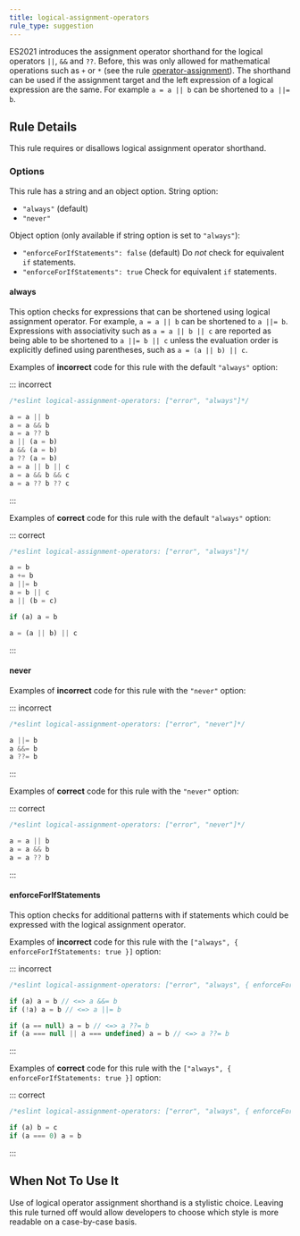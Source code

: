 ```yaml
---
title: logical-assignment-operators
rule_type: suggestion
---
```


ES2021 introduces the assignment operator shorthand for the logical operators `||`, `&&` and `??`.
Before, this was only allowed for mathematical operations such as `+` or `*` (see the rule [operator-assignment](./operator-assignment)).
The shorthand can be used if the assignment target and the left expression of a logical expression are the same.
For example `a = a || b` can be shortened to `a ||= b`.

## Rule Details

This rule requires or disallows logical assignment operator shorthand.

### Options

This rule has a string and an object option.
String option:

* `"always"` (default)
* `"never"`

Object option (only available if string option is set to `"always"`):

* `"enforceForIfStatements": false` (default) Do *not* check for equivalent `if` statements.
* `"enforceForIfStatements": true` Check for equivalent `if` statements.

#### always

This option checks for expressions that can be shortened using logical assignment operator. For example, `a = a || b` can be shortened to `a ||= b`.
Expressions with associativity such as `a = a || b || c` are reported as being able to be shortened to `a ||= b || c` unless the evaluation order is explicitly defined using parentheses, such as `a = (a || b) || c`.

Examples of **incorrect** code for this rule with the default `"always"` option:

::: incorrect

```js
/*eslint logical-assignment-operators: ["error", "always"]*/

a = a || b
a = a && b
a = a ?? b
a || (a = b)
a && (a = b)
a ?? (a = b)
a = a || b || c
a = a && b && c
a = a ?? b ?? c
```

:::

Examples of **correct** code for this rule with the default `"always"` option:

::: correct

```js
/*eslint logical-assignment-operators: ["error", "always"]*/

a = b
a += b
a ||= b
a = b || c
a || (b = c)

if (a) a = b

a = (a || b) || c
```

:::

#### never

Examples of **incorrect** code for this rule with the `"never"` option:

::: incorrect

```js
/*eslint logical-assignment-operators: ["error", "never"]*/

a ||= b
a &&= b
a ??= b
```

:::

Examples of **correct** code for this rule with the `"never"` option:

::: correct

```js
/*eslint logical-assignment-operators: ["error", "never"]*/

a = a || b
a = a && b
a = a ?? b
```

:::

#### enforceForIfStatements

This option checks for additional patterns with if statements which could be expressed with the logical assignment operator.

Examples of **incorrect** code for this rule with the `["always", { enforceForIfStatements: true }]` option:

::: incorrect

```js
/*eslint logical-assignment-operators: ["error", "always", { enforceForIfStatements: true }]*/

if (a) a = b // <=> a &&= b
if (!a) a = b // <=> a ||= b

if (a == null) a = b // <=> a ??= b
if (a === null || a === undefined) a = b // <=> a ??= b
```

:::

Examples of **correct** code for this rule with the `["always", { enforceForIfStatements: true }]` option:

::: correct

```js
/*eslint logical-assignment-operators: ["error", "always", { enforceForIfStatements: true }]*/

if (a) b = c
if (a === 0) a = b
```

:::

## When Not To Use It

Use of logical operator assignment shorthand is a stylistic choice. Leaving this rule turned off would allow developers to choose which style is more readable on a case-by-case basis.
